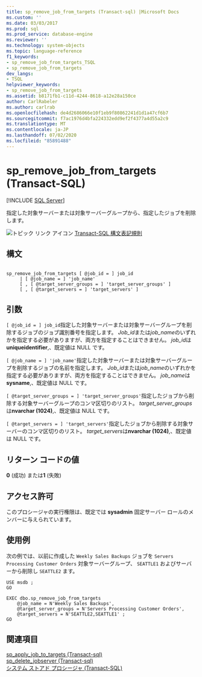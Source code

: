 ```yaml
---
title: sp_remove_job_from_targets (Transact-sql) |Microsoft Docs
ms.custom: ''
ms.date: 03/03/2017
ms.prod: sql
ms.prod_service: database-engine
ms.reviewer: ''
ms.technology: system-objects
ms.topic: language-reference
f1_keywords:
- sp_remove_job_from_targets_TSQL
- sp_remove_job_from_targets
dev_langs:
- TSQL
helpviewer_keywords:
- sp_remove_job_from_targets
ms.assetid: b8171fb1-c11d-4244-8618-a12e28a150ce
author: CarlRabeler
ms.author: carlrab
ms.openlocfilehash: de4d2686066e10f1eb9f80862241d1d1a47cf6b7
ms.sourcegitcommit: f7ac1976d4bfa224332edd9ef2f4377a4d55a2c9
ms.translationtype: MT
ms.contentlocale: ja-JP
ms.lasthandoff: 07/02/2020
ms.locfileid: "85891488"
---
```

# <a name="sp_remove_job_from_targets-transact-sql"></a>sp_remove_job_from_targets (Transact-SQL)
[!INCLUDE [SQL Server](../../includes/applies-to-version/sqlserver.md)]

  指定した対象サーバーまたは対象サーバーグループから、指定したジョブを削除します。  
  
 ![トピック リンク アイコン](../../database-engine/configure-windows/media/topic-link.gif "トピック リンク アイコン") [Transact-SQL 構文表記規則](../../t-sql/language-elements/transact-sql-syntax-conventions-transact-sql.md)  
  
## <a name="syntax"></a>構文  
  
```  
  
sp_remove_job_from_targets [ @job_id = ] job_id   
     | [ @job_name = ] 'job_name'   
     [ , [ @target_server_groups = ] 'target_server_groups' ]   
     [ , [ @target_servers = ] 'target_servers' ]  
```  
  
## <a name="arguments"></a>引数  
`[ @job_id = ] job_id`指定した対象サーバーまたは対象サーバーグループを削除するジョブのジョブ識別番号を指定します。 *Job_id*または*job_name*のいずれかを指定する必要がありますが、両方を指定することはできません。 *job_id*は**uniqueidentifier**,、既定値は NULL です。  
  
`[ @job_name = ] 'job_name'`指定した対象サーバーまたは対象サーバーグループを削除するジョブの名前を指定します。 *Job_id*または*job_name*のいずれかを指定する必要がありますが、両方を指定することはできません。 *job_name*は**sysname**,、既定値は NULL です。  
  
`[ @target_server_groups = ] 'target_server_groups'`指定したジョブから削除する対象サーバーグループのコンマ区切りのリスト。 *target_server_groups*は**nvarchar (1024)**,、既定値は NULL です。  
  
`[ @target_servers = ] 'target_servers'`指定したジョブから削除する対象サーバーのコンマ区切りのリスト。 *target_servers*は**nvarchar (1024)**,、既定値は NULL です。  
  
## <a name="return-code-values"></a>リターン コードの値  
 **0** (成功) または**1** (失敗)  
  
## <a name="permissions"></a>アクセス許可  
 このプロシージャの実行権限は、既定では **sysadmin** 固定サーバー ロールのメンバーに与えられています。  
  
## <a name="examples"></a>使用例  
 次の例では、以前に作成した `Weekly Sales Backups` ジョブを `Servers Processing Customer Orders` 対象サーバーグループ、 `SEATTLE1` およびサーバーから削除し `SEATTLE2` ます。  
  
```  
USE msdb ;  
GO  
  
EXEC dbo.sp_remove_job_from_targets  
    @job_name = N'Weekly Sales Backups',  
    @target_server_groups = N'Servers Processing Customer Orders',   
    @target_servers = N'SEATTLE2,SEATTLE1' ;  
GO  
```  
  
## <a name="see-also"></a>関連項目  
 [sp_apply_job_to_targets &#40;Transact-sql&#41;](../../relational-databases/system-stored-procedures/sp-apply-job-to-targets-transact-sql.md)   
 [sp_delete_jobserver &#40;Transact-sql&#41;](../../relational-databases/system-stored-procedures/sp-delete-jobserver-transact-sql.md)   
 [システム ストアド プロシージャ &#40;Transact-SQL&#41;](../../relational-databases/system-stored-procedures/system-stored-procedures-transact-sql.md)  
  
  
